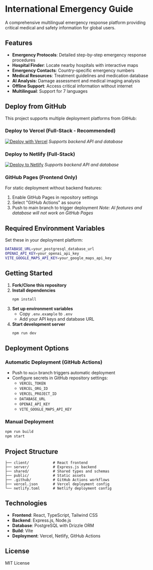 # International Emergency Guide

A comprehensive multilingual emergency response platform providing critical medical and safety information for global users.

## Features

- **Emergency Protocols**: Detailed step-by-step emergency response procedures
- **Hospital Finder**: Locate nearby hospitals with interactive maps
- **Emergency Contacts**: Country-specific emergency numbers
- **Medical Resources**: Treatment guidelines and medication database  
- **AI Analysis**: Damage assessment and medical imaging analysis
- **Offline Support**: Access critical information without internet
- **Multilingual**: Support for 7 languages

## Deploy from GitHub

This project supports multiple deployment platforms from GitHub:

### Deploy to Vercel (Full-Stack - Recommended)
[![Deploy with Vercel](https://vercel.com/button)](https://vercel.com/new/clone?repository-url=https://github.com/YOUR_USERNAME/YOUR_REPO_NAME)
*Supports backend API and database*

### Deploy to Netlify (Full-Stack)
[![Deploy to Netlify](https://www.netlify.com/img/deploy/button.svg)](https://app.netlify.com/start/deploy?repository=https://github.com/YOUR_USERNAME/YOUR_REPO_NAME)
*Supports backend API and database*

### GitHub Pages (Frontend Only)
For static deployment without backend features:
1. Enable GitHub Pages in repository settings
2. Select "GitHub Actions" as source
3. Push to main branch to trigger deployment
*Note: AI features and database will not work on GitHub Pages*

## Required Environment Variables

Set these in your deployment platform:

```bash
DATABASE_URL=your_postgresql_database_url
OPENAI_API_KEY=your_openai_api_key
VITE_GOOGLE_MAPS_API_KEY=your_google_maps_api_key
```

## Getting Started

1. **Fork/Clone this repository**
2. **Install dependencies**
   ```bash
   npm install
   ```
3. **Set up environment variables**
   - Copy `.env.example` to `.env`
   - Add your API keys and database URL
4. **Start development server**
   ```bash
   npm run dev
   ```

## Deployment Options

### Automatic Deployment (GitHub Actions)
- Push to `main` branch triggers automatic deployment
- Configure secrets in GitHub repository settings:
  - `VERCEL_TOKEN`
  - `VERCEL_ORG_ID` 
  - `VERCEL_PROJECT_ID`
  - `DATABASE_URL`
  - `OPENAI_API_KEY`
  - `VITE_GOOGLE_MAPS_API_KEY`

### Manual Deployment
```bash
npm run build
npm start
```

## Project Structure

```
├── client/           # React frontend
├── server/           # Express.js backend
├── shared/           # Shared types and schemas
├── public/           # Static assets
├── .github/          # GitHub Actions workflows
├── vercel.json       # Vercel deployment config
└── netlify.toml      # Netlify deployment config
```

## Technologies

- **Frontend**: React, TypeScript, Tailwind CSS
- **Backend**: Express.js, Node.js
- **Database**: PostgreSQL with Drizzle ORM
- **Build**: Vite
- **Deployment**: Vercel, Netlify, GitHub Actions

## License

MIT License